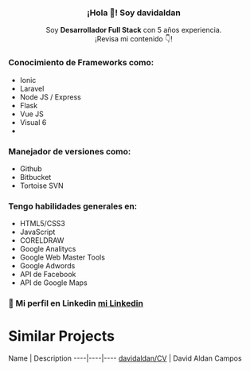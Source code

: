 <p align="center" width="300">
   <!--<img align="center" width="200" src="https://user-images.githubusercontent.com/1561955/106762302-fda9de00-6635-11eb-99be-3ef744e60c0e.png" />-->
   <h3 align="center">¡Hola 👋! Soy davidaldan</h3>
</p>

<p align="center">Soy <strong>Desarrollador Full Stack</strong> con 5 años experiencia.<br />¡Revisa mi contenido 👇!</p>
 
### Conocimiento de Frameworks como:
- Ionic
- Laravel
- Node JS / Express
- Flask
- Vue JS
- Visual 6
- 

### Manejador de versiones como:
- Github
- Bitbucket
- Tortoise SVN

### Tengo habilidades generales en:
- HTML5/CSS3
- JavaScript
- CORELDRAW
- Google Analitycs
- Google Web Master Tools
- Google Adwords
- API de Facebook
- API de Google Maps

### 📸 Mi perfil en Linkedin [mi Linkedin](https://www.linkedin.com/in/david-aldan-campos/)

# Similar Projects

Name | Description
----|----|----
[davidaldan/CV](https://davidaldan.github.io/) | David Aldan Campos
